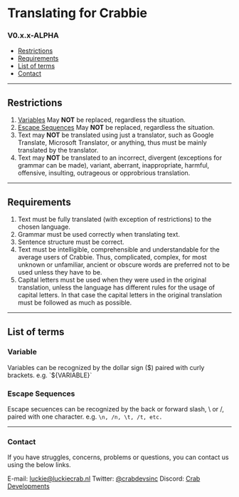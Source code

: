# Translating for Crabbie
### V0.x.x-ALPHA

- [Restrictions](#restrictions)
- [Requirements](#requirements)
- [List of terms](#list-of-terms)
- [Contact](#contact)

---

## Restrictions
1. [Variables](#list-of-terms) May **NOT** be replaced, regardless the situation.
2. [Escape Sequences](#list-of-terms) May **NOT** be replaced, regardless the situation.
3. Text may **NOT** be translated using just a translator, such as Google Translate, Microsoft Translator, or anything, thus must be mainly translated by the translator.
4. Text may **NOT** be translated to an incorrect, divergent (exceptions for grammar can be made), variant, aberrant, inappropriate, harmful, offensive, insulting, outrageous or opprobrious translation.

---

## Requirements
1. Text must be fully translated (with exception of restrictions) to the chosen language.
2. Grammar must be used correctly when translating text.
3. Sentence structure must be correct.
4. Text must be intelligible, comprehensible and understandable for the average users of Crabbie. Thus, complicated, complex, for most unknown or unfamiliar, ancient or obscure words are preferred not to be used unless they have to be.
5. Capital letters must be used when they were used in the original translation, unless the language has different rules for the usage of capital letters. In that case the capital letters in the original translation must be followed as much as possible.

---

## List of terms

### Variable
Variables can be recognized by the dollar sign ($) paired with curly brackets. e.g. `${VARIABLE}`

### Escape Sequences
Escape secuences can be recognized by the back or forward slash, \ or /, paired with one character. e.g. `\n, /n, \t, /t, etc.`

---

### Contact
If you have struggles, concerns, problems or questions, you can contact us using the below links.

E-mail: [luckie@luckiecrab.nl](mailto:luckie@luckiecrab.nl)
Twitter: [@crabdevsinc](https://twitter.com/crabdevsinc)
Discord: [Crab Developments](https://invite.luckiecrab.nl)
